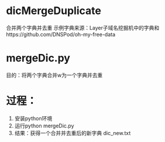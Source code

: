 # dicMergeDuplicate
合并两个字典并去重
示例字典来源：Layer子域名挖掘机中的字典和https://github.com/DNSPod/oh-my-free-data

# mergeDic.py
目的：将两个字典合并w为一个字典并去重


# 过程：
1. 安装python环境
2. 运行python mergeDic.py
3. 结果：获得一个合并并去重后的新字典 dic_new.txt
